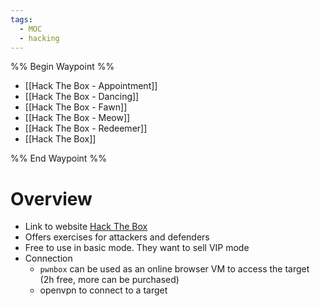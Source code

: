 ```yaml
---
tags:
  - MOC
  - hacking
---
```


%% Begin Waypoint %%
- [[Hack The Box - Appointment]]
- [[Hack The Box - Dancing]]
- [[Hack The Box - Fawn]]
- [[Hack The Box - Meow]]
- [[Hack The Box - Redeemer]]
- [[Hack The Box]]

%% End Waypoint %%

# Overview

- Link to website [Hack The Box](https://www.hackthebox.com/)
- Offers exercises for attackers and defenders
- Free to use in basic mode. They want to sell VIP mode
- Connection
	- `pwnbox` can be used as an online browser VM to access the target (2h free, more can be purchased)
	- openvpn to connect to a target
